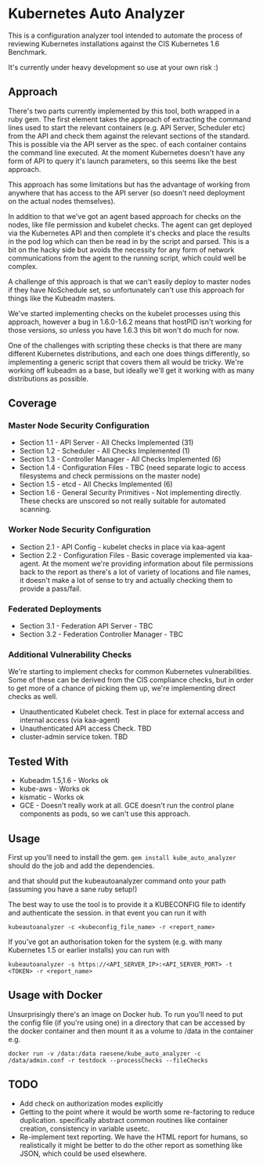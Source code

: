 # Kubernetes Auto Analyzer

This is a configuration analyzer tool intended to automate the process of reviewing Kubernetes installations against the CIS Kubernetes 1.6 Benchmark.

It's currently under heavy development so use at your own risk :)

## Approach

There's two parts currently implemented by this tool, both wrapped in a ruby gem.  The first element takes the approach of extracting the command lines used to start the relevant containers (e.g. API Server, Scheduler etc) from the API and check them against the relevant sections of the standard.  This is possible via the API server as the spec. of each container contains the command line executed.  At the moment Kubernetes doesn't have any form of API to query it's launch parameters, so this seems like the best approach.

This approach has some limitations but has the advantage of working from anywhere that has access to the API server (so doesn't need deployment on the actual nodes themselves).

In addition to that we've got an agent based approach for checks on the nodes, like file permission and kubelet checks.  The agent can get deployed via the Kubernetes API and then complete it's checks and place the results in the pod log which can then be read in by the script and parsed.  This is a bit on the hacky side but avoids the necessity for any form of network communications from the agent to the running script, which could well be complex.

A challenge of this approach is that we can't easily deploy to master nodes if they have NoSchedule set, so unfortunately can't use this approach for things like the Kubeadm masters.

We've started implementing checks on the kubelet processes using this approach, however a bug in 1.6.0-1.6.2 means that hostPID isn't working for those versions, so unless you have 1.6.3 this bit won't do much for now.

One of the challenges with scripting these checks is that there are many different Kubernetes distributions, and each one does things differently, so implementing a generic script that covers them all would be tricky.  We're working off kubeadm as a base, but ideally we'll get it working with as many distributions as possible.

## Coverage

### Master Node Security Configuration

 - Section 1.1 - API Server - All Checks Implemented (31)
 - Section 1.2 - Scheduler - All Checks Implemented (1)
 - Section 1.3 - Controller Manager - All Checks Implemented (6)
 - Section 1.4 - Configuration Files - TBC (need separate logic to access filesystems and check permissions on the master node)
 - Section 1.5 - etcd - All Checks Implemented (6)
 - Section 1.6 - General Security Primitives - Not implementing directly.  These checks are unscored so not really suitable for automated scanning.

### Worker Node Security Configuration

 - Section 2.1 - API Config - kubelet checks in place via kaa-agent
 - Section 2.2 - Configuration Files - Basic coverage implemented via kaa-agent.  At the moment we're providing information about file permissions back to the report as there's a lot of variety of locations and file names, it doesn't make a lot of sense to try and actually checking them to provide a pass/fail.

### Federated Deployments

 - Section 3.1 - Federation API Server - TBC
 - Section 3.2 - Federation Controller Manager - TBC

### Additional Vulnerability Checks

We're starting to implement checks for common Kubernetes vulnerabilities.  Some of these can be derived from the CIS compliance checks, but in order to get more of a chance of picking them up, we're implementing direct checks as well.

 - Unauthenticated Kubelet check.  Test in place for external access and internal access (via kaa-agent)
 - Unauthenticated API access Check. TBD
 - cluster-admin service token.  TBD

## Tested With

 - Kubeadm 1.5,1.6 - Works ok  
 - kube-aws - Works ok
 - kismatic - Works ok
 - GCE - Doesn't really work at all.  GCE doesn't run the control plane components as pods, so we can't use this approach.

## Usage

First up you'll need to install the gem. `gem install kube_auto_analyzer` should do the job and add the dependencies.

and that should put the kubeautoanalyzer command onto your path (assuming you have a sane ruby setup!)

The best way to use the tool is to provide it a KUBECONFIG file to identify and authenticate the session.  in that event you can run it with

`kubeautoanalyzer -c <kubeconfig_file_name> -r <report_name>`

If you've got an authorisation token for the system (e.g. with many Kubernetes 1.5 or earlier installs) you can run with

`kubeautoanalyzer -s https://<API_SERVER_IP>:<API_SERVER_PORT> -t <TOKEN> -r <report_name>`

## Usage with Docker

Unsurprisingly there's an image on Docker hub.  To run you'll need to put the config file (if you're using one) in a directory that can be accessed by the docker container and then mount it as a volume to /data in the container e.g.

`docker run -v /data:/data raesene/kube_auto_analyzer -c /data/admin.conf -r testdock --processChecks --fileChecks`


## TODO

 - Add check on authorization modes explicitly
 - Getting to the point where it would be worth some re-factoring to reduce duplication.  specifically abstract common routines like container creation, consistency in variable useetc.
 - Re-implement text reporting.  We have the HTML report for humans, so realistically it might be better to do the other report as something like JSON, which could be used elsewhere.
